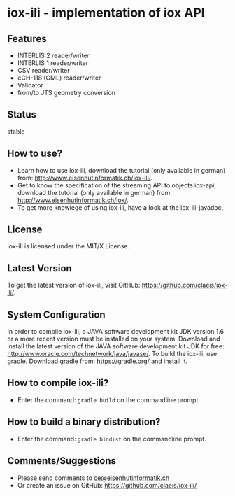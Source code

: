 # iox-ili - implementation of iox API

## Features
- INTERLIS 2 reader/writer 
- INTERLIS 1 reader/writer
- CSV reader/writer
- eCH-118 (GML) reader/writer
- Validator
- from/to JTS geometry conversion

## Status
stable

## How to use?
- Learn how to use iox-ili, download the tutorial (only available in german) from: http://www.eisenhutinformatik.ch/iox-ili/.
- Get to know the specification of the streaming API to objects iox-api, download the tutorial (only available in german) from: http://www.eisenhutinformatik.ch/iox/.
- To get more knowlege of using iox-ili, have a look at the iox-ili-javadoc.

## License
iox-ili is licensed under the MIT/X License.

## Latest Version
To get the latest version of iox-ili, visit GitHub: https://github.com/claeis/iox-ili/.

## System Configuration
In order to compile iox-ili, a JAVA software development kit JDK version 1.6 or a more recent version must be installed on your system.
Download and install the latest version of the JAVA software development kit JDK for free: http://www.oracle.com/technetwork/java/javase/.
To build the iox-ili, use gradle. Download gradle from: https://gradle.org/ and install it.

## How to compile iox-ili?
- Enter the command: `gradle build` on the commandline prompt.

## How to build a binary distribution?
- Enter the command: `gradle bindist` on the commandline prompt.

## Comments/Suggestions
- Please send comments to ce@eisenhutinformatik.ch
- Or create an issue on GitHub: https://github.com/claeis/iox-ili/

